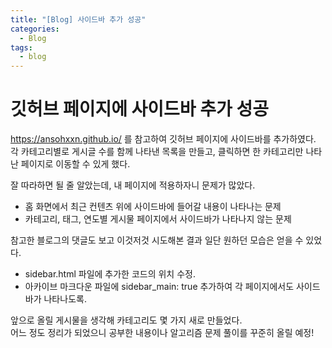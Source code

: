 ```yaml
---
title: "[Blog] 사이드바 추가 성공"
categories:
  - Blog
tags:
  - blog
---
```


# 깃허브 페이지에 사이드바 추가 성공
https://ansohxxn.github.io/ 를 참고하여 깃허브 페이지에 사이드바를 추가하였다.
각 카테고리별로 게시글 수를 함께 나타낸 목록을 만들고, 클릭하면 한 카테고리만 나타난 페이지로 이동할 수 있게 했다.

잘 따라하면 될 줄 알았는데, 내 페이지에 적용하자니 문제가 많았다.
- 홈 화면에서 최근 컨텐츠 위에 사이드바에 들어갈 내용이 나타나는 문제
- 카테고리, 태그, 연도별 게시물 페이지에서 사이드바가 나타나지 않는 문제

참고한 블로그의 댓글도 보고 이것저것 시도해본 결과 일단 원하던 모습은 얻을 수 있었다.
- sidebar.html 파일에 추가한 코드의 위치 수정.
- 아카이브 마크다운 파일에 sidebar_main: true 추가하여 각 페이지에서도 사이드바가 나타나도록.

앞으로 올릴 게시물을 생각해 카테고리도 몇 가지 새로 만들었다.<br>
어느 정도 정리가 되었으니 공부한 내용이나 알고리즘 문제 풀이를 꾸준히 올릴 예정!

